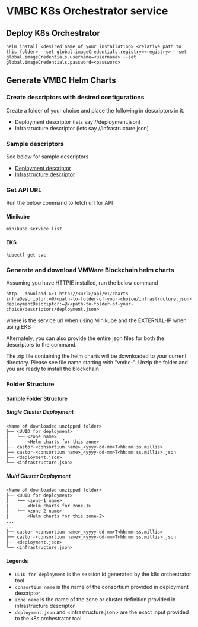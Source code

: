 # VMBC K8s Orchestrator service

## Deploy K8s Orchestrator

```
helm install <desired name of your installation> <relative path to this folder> --set global.imageCredentials.registry=<registry> --set global.imageCredentials.username=<username> --set global.imageCredentials.password=<password>
```

## Generate VMBC Helm Charts

### Create descriptors with desired configurations
Create a folder of your choice and place the following in descriptors in it.
- Deployment descriptor (lets say /<path-to-folder-of-your-choice>/deployment.json)
- Infrastructure descriptor (lets say /<path-to-folder-of-your-choice>/infrastructure.json)
  
### Sample descriptors
See below for sample descriptors
- [Deployment descriptor](./sample-descriptors/deployment.json)
- [Infrastructure descriptor](./sample-descriptors/infrastructure.json)

### Get API URL

Run the below command to fetch url for API

#### Minikube
```
minikube service list
```

#### EKS
```
kubectl get svc
```

### Generate and download VMWare Blockchain helm charts

Assuming you have HTTPIE installed, run the below command
```
http --download GET http://<url>/api/v1/charts infraDescriptor:=@/<path-to-folder-of-your-choice/infrastructure.json> deploymentDescriptor:=@/<path-to-folder-of-your-choice/descriptors/deployment.json>
```
where <url> is the service url when using Minikube and the EXTERNAL-IP when using EKS

Alternately, you can also provide the entire json files for both the descriptors to the command.

The zip file containing the helm charts will be downloaded to your current directory. Please see file name starting with "vmbc-". Unzip the folder and you are ready to install the blockchain.

### Folder Structure
#### Sample Folder Structure
##### Single Cluster Deployment
```
<Name of downloaded unzipped folder>
├── <UUID for deployment>
│   └── <zone name>
|       <Helm charts for this zone>
├── castor-<consortium name>_<yyyy-dd-mm>T<hh:mm:ss.millis>
├── castor-<consortium name>_<yyyy-dd-mm>T<hh:mm:ss.millis>.json
├── <deployment.json>
└── <infrastructure.json>
```
##### Multi Cluster Deployment
```
<Name of downloaded unzipped folder>
├── <UUID for deployment>
│   └── <zone-1 name>
|       <Helm charts for zone-1>
│   └── <zone-2 name>
|       <Helm charts for this zone-2>
...
...
├── castor-<consortium name>_<yyyy-dd-mm>T<hh:mm:ss.millis>
├── castor-<consortium name>_<yyyy-dd-mm>T<hh:mm:ss.millis>.json
├── <deployment.json>
└── <infrastructure.json>
```
#### Legends
- `UUID for deployment` is the session id generated by the k8s orchestrator tool
- `consortium name` is the name of the consortium provided in deployment descriptor
- `zone name` is the name of the zone or cluster definition provided in infrastructure descriptor
- `deployment.json` and <infrastructure.json> are the exact input provided to the k8s orchestrator tool
